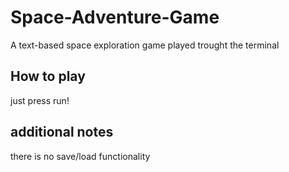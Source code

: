 # Space-Adventure-Game
A  text-based space exploration game played trought the terminal


## How to play
just press run!

## additional notes
there is no save/load functionality
